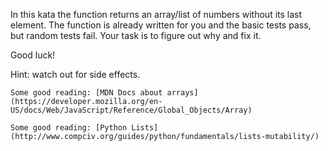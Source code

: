 In this kata the function returns an array/list of numbers without its last element. The function is already written for you and the basic tests pass, but random tests fail. Your task is to figure out why and fix it.

Good luck!

Hint: watch out for side effects.

~~~if:javascript
Some good reading: [MDN Docs about arrays](https://developer.mozilla.org/en-US/docs/Web/JavaScript/Reference/Global_Objects/Array)
~~~
~~~if:python
Some good reading: [Python Lists](http://www.compciv.org/guides/python/fundamentals/lists-mutability/)
~~~